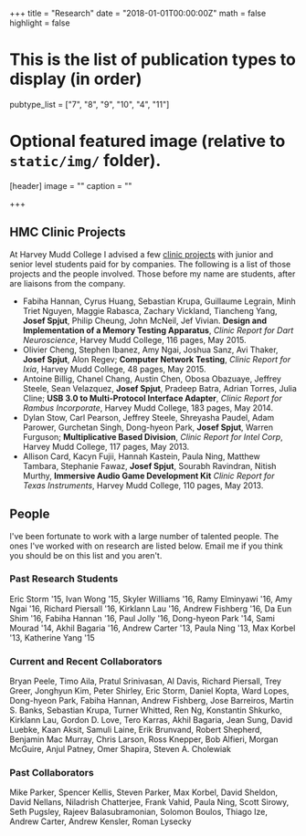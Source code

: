 +++
title = "Research"
date = "2018-01-01T00:00:00Z"
math = false
highlight = false

# This is the list of publication types to display (in order)
pubtype_list = ["7", "8", "9", "10", "4", "11"]

# Optional featured image (relative to `static/img/` folder).
[header]
image = ""
caption = ""

+++

<h2>HMC Clinic Projects</h2>

<p>At Harvey Mudd College I advised a few <a href="https://www.hmc.edu/clinic/">clinic
projects</a> with junior and
senior level students paid for by companies. 
The following is a list of those projects and the people involved. 
Those before my name are students, after are liaisons from the
company.</p>

<ul>
<li>Fabiha Hannan, Cyrus Huang, Sebastian Krupa, Guillaume Legrain, 
Minh Triet Nguyen, Maggie Rabasca, Zachary Vickland, Tiancheng Yang, 
<strong>Josef Spjut</strong>, Philip Cheung, John McNeil, Jef Vivian.
<strong>Design and Implementation of a Memory Testing Apparatus</strong>, 
<em>Clinic Report for Dart Neuroscience</em>, Harvey Mudd College, 116 pages, May 2015.</li>

<li>Olivier Cheng, Stephen Ibanez, Amy Ngai, Joshua Sanz, Avi Thaker,
<strong>Josef Spjut</strong>, Alon Regev;
<strong>Computer Network Testing</strong>,
<em>Clinic Report for Ixia</em>, Harvey Mudd College, 48 pages, May 2015.</li>

<li>Antoine Billig, Chanel Chang, Austin Chen, Obosa Obazuaye, Jeffrey
Steele, Sean Velazquez, <strong>Josef Spjut</strong>, Pradeep Batra, Adrian
Torres, Julia Cline;
<strong>USB 3.0 to Multi-Protocol Interface Adapter</strong>,
<em>Clinic Report for Rambus Incorporate</em>, Harvey Mudd College, 183
pages, May 2014.</li>

<li>Dylan Stow, Carl Pearson, Jeffrey Steele,
Shreyasha Paudel, Adam Parower, Gurchetan Singh, Dong-hyeon Park,
<strong>Josef Spjut</strong>, Warren Furguson;
<strong>Multiplicative Based Division</strong>,
<em>Clinic Report for Intel Corp</em>, Harvey Mudd College, 117 pages, May
2013.</li>

<li>Allison Card, Kacyn Fujii, Hannah
Kastein, Paula Ning, Matthew Tambara, Stephanie Fawaz, <strong>Josef Spjut</strong>,
Sourabh Ravindran, Nitish Murthy,
<strong>Immersive Audio Game Development Kit</strong>
<em>Clinic Report for Texas Instruments</em>, Harvey Mudd College, 110 pages,
May 2013.</li>
</ul>

<h2>People</h2>

<p>I&#39;ve been fortunate to work with a large number of talented
people. The ones I&#39;ve worked with on research are listed below. Email
me if you think you should be on this list and you aren&#39;t.</p>


<h3>Past Research Students</h3>

<p>Eric Storm &#39;15, Ivan Wong &#39;15, 
Skyler Williams &#39;16, Ramy Elminyawi &#39;16, 
 Amy Ngai &#39;16, Richard Piersall &#39;16, Kirklann Lau &#39;16, 
 Andrew Fishberg &#39;16, Da Eun Shim &#39;16,
Fabiha Hannan &#39;16, Paul Jolly &#39;16,
Dong-hyeon Park &#39;14, Sami Mourad &#39;14, Akhil Bagaria &#39;16,
Andrew Carter &#39;13, Paula Ning &#39;13, Max Korbel &#39;13, Katherine Yang &#39;15</p>

<h3>Current and Recent Collaborators</h3>

<p>Bryan Peele, Timo Aila, Pratul Srinivasan, Al Davis, Richard Piersall, Trey Greer, Jonghyun Kim, Peter Shirley, Eric Storm, Daniel Kopta, Ward Lopes, Dong-hyeon Park, Fabiha Hannan, Andrew Fishberg, Jose Barreiros, Martin S. Banks, Sebastian Krupa, Turner Whitted, Ren Ng, Konstantin Shkurko, Kirklann Lau, Gordon D. Love, Tero Karras, Akhil Bagaria, Jean Sung, David Luebke, Kaan Aksit, Samuli Laine, Erik Brunvand, Robert Shepherd, Benjamin Mac Murray, Chris Larson, Ross Knepper, Bob Alfieri, Morgan McGuire, Anjul Patney, Omer Shapira, Steven A. Cholewiak</p>

<h3>Past Collaborators</h3>

<p>Mike Parker, Spencer Kellis, Steven Parker, Max Korbel, David Sheldon, David Nellans, Niladrish Chatterjee, Frank Vahid, Paula Ning, Scott Sirowy, Seth Pugsley, Rajeev Balasubramonian, Solomon Boulos, Thiago Ize, Andrew Carter, Andrew Kensler, Roman Lysecky</p>

